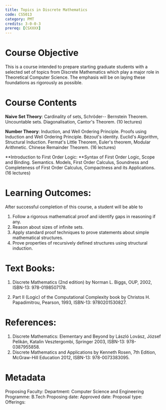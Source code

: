 ```yaml
---
title: Topics in Discrete Mathematics
code: CS5013
category: PMT
credits: 3-0-0-3
prereq: [CSXXXX]
---
```


# Course Objective

This is a course intended to prepare starting graduate students with a
selected set of topics from Discrete Mathematics which play a major role
in Theoretical Computer Science. The emphasis will be on laying these
foundations as rigorously as possible.

# Course Contents

**Naive Set Theory**: Cardinality of sets, Schröder-- Bernstein Theorem. Uncountable sets. Diagonalisation, Cantor's Theorem. (10 lectures)

**Number Theory**: Induction, and Well Ordering Principle. Proofs using Induction and Well Ordering Principle. Bézout\'s identity. Euclid's Algorithm, Structural Induction. Fermat's Little Theorem, Euler's theorem, Modular Arithmetic. Chinese Remainder Theorem.   (16 lectures) 

**Introduction to First Order Logic: **Syntax of First Order Logic, Scope and Binding. Semantics. Models, First Order Calculus, Soundness and Completeness of First Order Calculus, Compactness and its Applications. (16 lectures) 

# Learning Outcomes: 
After successful completion of this course, a student will be able to

1.  Follow a rigorous mathematical proof and identify gaps in reasoning
    if any.
2.  Reason about sizes of infinite sets.
3.  Apply standard proof techniques to prove statements about simple
    mathematical structures.
4.  Prove properties of recursively defined structures using structural
    induction.

# Text Books:

1.  Discrete Mathematics (2nd edition) by Norman L. Biggs, OUP, 2002,
    ISBN-13: 978-0198507178.

1.  Part II (Logic) of the Computational Complexity book by Christos H.
    Papadimitrou, Pearson, 1993, ISBN-13: 9780201530827.

# References:

1.  Discrete Mathematics: Elementary and Beyond by László Lovász, József
    Pelikán, Katalin Vesztergombi, Springer 2003, ISBN-13:
    978-0387955858.
2.  Discrete Mathematics and Applications by Kenneth Rosen, 7th Edition,
    McGraw-Hill Education 2012, ISBN-13: 978-0073383095.


# Metadata
Proposing Faculty: 
Department: Computer Science and Engineering
Programme: B.Tech
Proposing date:
Approved date:
Proposal type:
Offerings:

